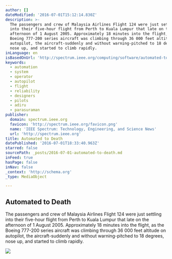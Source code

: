 ```yaml
---
author: []
dateModified: '2016-07-01T15:12:14.830Z'
description: >-
  The passengers and crew of Malaysia Airlines Flight 124 were just settling
  into their five-hour flight from Perth to Kuala Lumpur that late on the
  afternoon of 1 August 2005. Approximately 18 minutes into the flight, as the
  Boeing 777-200 series aircraft was climbing through 36 000 feet altitude on
  autopilot, the aircraft-suddenly and without warning-pitched to 18 degrees,
  nose up, and started to climb rapidly.
inLanguage: en
isBasedOnUrl: 'http://spectrum.ieee.org/computing/software/automated-to-death'
keywords:
  - automation
  - system
  - operator
  - autopilot
  - flight
  - reliability
  - designers
  - pilots
  - adiru
  - parasuraman
publisher:
  domain: spectrum.ieee.org
  favicon: 'http://spectrum.ieee.org/favicon.png'
  name: 'IEEE Spectrum: Technology, Engineering, and Science News'
  url: 'http://spectrum.ieee.org'
title: Automated to Death
datePublished: '2016-07-01T18:33:40.963Z'
starred: false
sourcePath: _posts/2016-07-01-automated-to-death.md
inFeed: true
hasPage: false
inNav: false
_context: 'http://schema.org'
_type: MediaObject

---
```

<article style=""><h1>Automated to Death</h1><p>The passengers and crew of Malaysia Airlines Flight 124 were just settling into their five-hour flight from Perth to Kuala Lumpur that late on the afternoon of 1 August 2005. Approximately 18 minutes into the flight, as the Boeing 777-200 series aircraft was climbing through 36 000 feet altitude on autopilot, the aircraft-suddenly and without warning-pitched to 18 degrees, nose up, and started to climb rapidly.</p><img src="http://spectrum.ieee.org/image/Mjc3MTU1Mw.jpeg" /></article>